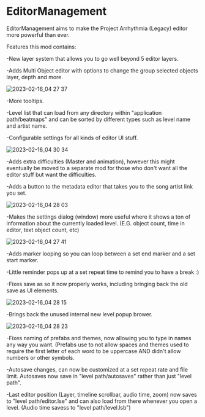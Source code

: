 # EditorManagement
EditorManagement aims to make the Project Arrhythmia (Legacy) editor more powerful than ever.

Features this mod contains:

-New layer system that allows you to go well beyond 5 editor layers.

-Adds Multi Object editor with options to change the group selected objects layer, depth and more.

![2023-02-16_04 27 37](https://user-images.githubusercontent.com/125487712/219107098-69ce2d9f-473a-4970-bbb3-7b10a8e0c8d8.png)

-More tooltips.

-Level list that can load from any directory within "application path/beatmaps" and can be sorted by different types such as level name and artist name.

-Configurable settings for all kinds of editor UI stuff.

![2023-02-16_04 30 34](https://user-images.githubusercontent.com/125487712/219107289-bd08403f-f7a5-4f94-8736-b19e513107a8.png)

-Adds extra difficulties (Master and animation), however this might eventually be moved to a separate mod for those who don't want all the editor stuff but want the difficulties.

-Adds a button to the metadata editor that takes you to the song artist link you set.

![2023-02-16_04 28 03](https://user-images.githubusercontent.com/125487712/219107418-e4b75e3d-f437-41d9-bd22-11f15eb33a3b.png)

-Makes the settings dialog (window) more useful where it shows a ton of information about the currently loaded level. (E.G. object count, time in editor, text object count, etc)

![2023-02-16_04 27 41](https://user-images.githubusercontent.com/125487712/219107482-c5ef0295-a018-466d-8c43-75a6d69f193b.png)

-Adds marker looping so you can loop between a set end marker and a set start marker.

-Little reminder pops up at a set repeat time to remind you to have a break :)

-Fixes save as so it now properly works, including bringing back the old save as UI elements.

![2023-02-16_04 28 15](https://user-images.githubusercontent.com/125487712/219107546-cd1f19ca-2270-44c6-9973-47175e876e68.png)

-Brings back the unused internal new level popup brower.

![2023-02-16_04 28 23](https://user-images.githubusercontent.com/125487712/219107586-67a1f6f5-e5d7-4364-a0fd-fe104ba4bbb3.png)

-Fixes naming of prefabs and themes, now allowing you to type in names any way you want. (Prefabs use to not allow spaces and themes used to require the first letter of each word to be uppercase AND didn't allow numbers or other symbols.

-Autosave changes, can now be customized at a set repeat rate and file limit. Autosaves now save in "level path/autosaves" rather than just "level path".

-Last editor position (Layer, timeline scrollbar, audio time, zoom) now saves to "level path/editor.lse" and can also load from there whenever you open a level. (Audio time savess to "level path/level.lsb")

